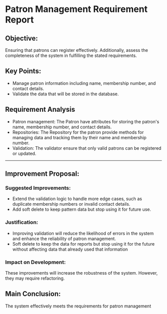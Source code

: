 # Patron Management Requirement Report

## Objective:

Ensuring that patrons can register effectively. Additionally, assess the completeness of the system in fulfilling the stated requirements.

## Key Points:

-   Manage patron information including name, membership number, and contact details.
-   Validate the data that will be stored in the database.

## Requirement Analysis

-   Patron management: The Patron have attributes for storing the patron's name, membership number, and contact details.
-   Repositories: The Repository for the patron provide methods for managing data and tracking them by their name and membership number.
-   Validation: The validator ensure that only valid patrons can be registered or updated.

---

## Improvement Proposal:

### Suggested Improvements:

-   Extend the validation logic to handle more edge cases, such as duplicate membership numbers or invalid contact details.
-   Add soft delete to keep pattern data but stop using it for future use.

### Justification:

-   Improving validation will reduce the likelihood of errors in the system and enhance the reliability of patron management.
-   Soft delete to keep the data for reports but stop using it for the future without affecting data that already used that information

### Impact on Development:

These improvements will increase the robustness of the system. However, they may require refactoring.

## Main Conclusion:

The system effectively meets the requirements for patron management
